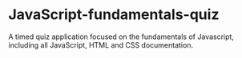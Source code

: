 # JavaScript-fundamentals-quiz
A timed quiz application focused on the fundamentals of Javascript, including all JavaScript, HTML and CSS documentation.
